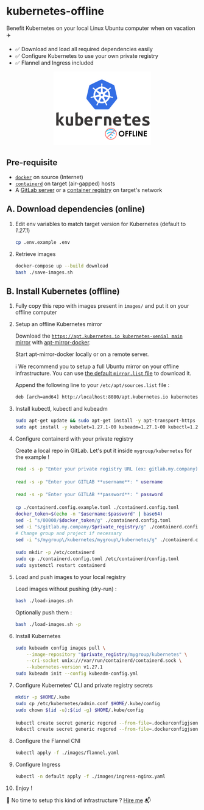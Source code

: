 # kubernetes-offline

Benefit Kubernetes on your local Linux Ubuntu computer when on vacation ✈️

- ✅ Download and load all required dependencies easily
- ✅ Configure Kubernetes to use your own private registry
- ✅ Flannel and Ingress included

<center>
    <img src="./logo.png" width="256px"/>
</center>

## Pre-requisite

- [`docker`](https://docs.docker.com/engine/install/) on source (Internet)
- [`containerd`](https://github.com/containerd/containerd/blob/main/docs/getting-started.md) on target (air-gapped) hosts
- A [GitLab server](https://docs.gitlab.com/ee/install/docker.html) or a [container registry](https://github.com/distribution/distribution) on target's network

## A. Download dependencies (online)

1. Edit env variables to match target version for Kubernetes (default to _1.27.1_)

    ```bash
    cp .env.example .env
    ```

2. Retrieve images

    ```bash
    docker-compose up --build download
    bash ./save-images.sh
    ```

## B. Install Kubernetes (offline)

1. Fully copy this repo with images present in `images/` and put it on your offline computer

2. Setup an offline Kubernetes mirror

    Download the [`https://apt.kubernetes.io kubernetes-xenial main` mirror](https://github.com/flavienbwk/apt-mirror-docker/blob/master/mirror.list#L30) with [apt-mirror-docker](https://github.com/flavienbwk/apt-mirror-docker).

    Start apt-mirror-docker locally or on a remote server.

    :information_source: We recommend you to setup a full Ubuntu mirror on your offline infrastructure. You can use [the default `mirror.list` file](https://github.com/flavienbwk/apt-mirror-docker/blob/master/mirror.list) to download it.

    Append the following line to your `/etc/apt/sources.list` file :

    ```txt
    deb [arch=amd64] http://localhost:8080/apt.kubernetes.io kubernetes-xenial main
    ```

3. Install kubectl, kubectl and kubeadm

    ```bash
    sudo apt-get update && sudo apt-get install -y apt-transport-https ca-certificates curl
    sudo apt install -y kubelet=1.27.1-00 kubeadm=1.27.1-00 kubectl=1.27.1-00 containerd.io golang-docker-credential-helpers
    ```

4. Configure containerd with your private registry

    Create a local repo in GitLab. Let's put it inside `mygroup/kubernetes` for the example !

    ```bash
    read -s -p "Enter your private registry URL (ex: gitlab.my.company): " private_registry 

    read -s -p "Enter your GITLAB **username**: " username

    read -s -p "Enter your GITLAB **password**: " password

    cp ./containerd.config.example.toml ./containerd.config.toml
    docker_token=$(echo -n "$username:$password" | base64)
    sed -i "s/00000/$docker_token/g" ./containerd.config.toml
    sed -i "s/gitlab.my.company/$private_registry/g" ./containerd.config.toml
    # Change group and project if necessary
    sed -i "s/mygroup\/kubernetes/mygroup\/kubernetes/g" ./containerd.config.toml

    sudo mkdir -p /etc/containerd
    sudo cp ./containerd.config.toml /etc/containerd/config.toml
    sudo systemctl restart containerd
    ```

5. Load and push images to your local registry

    Load images without pushing (dry-run) :

    ```bash
    bash ./load-images.sh
    ```

    Optionally push them :

    ```bash
    bash ./load-images.sh -p
    ```

6. Install Kubernetes

    ```bash
    sudo kubeadm config images pull \
        --image-repository "$private_registry/mygroup/kubernetes" \
        --cri-socket unix:///var/run/containerd/containerd.sock \
        --kubernetes-version v1.27.1
    sudo kubeadm init --config kubeadm-config.yml
    ```

7. Configure Kubernetes' CLI and private registry secrets

    ```bash
    mkdir -p $HOME/.kube
    sudo cp /etc/kubernetes/admin.conf $HOME/.kube/config
    sudo chown $(id -u):$(id -g) $HOME/.kube/config

    kubectl create secret generic regcred --from-file=.dockerconfigjson=$HOME/.docker/config.json --type=kubernetes.io/dockerconfigjson
    kubectl create secret generic regcred --from-file=.dockerconfigjson=$HOME/.docker/config.json --type=kubernetes.io/dockerconfigjson -n kube-system
    ```

8. Configure the Flannel CNI

    ```bash
    kubectl apply -f ./images/flannel.yaml
    ```

9.  Configure Ingress

    ```bash
    kubectl -n default apply -f ./images/ingress-nginx.yaml
    ```

10. Enjoy !

💼 No time to setup this kind of infrastructure ? [Hire me](https://berwick.fr/en#contact) 📬

